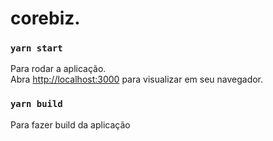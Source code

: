 # corebiz.

### `yarn start`

Para rodar a aplicação.\
Abra [http://localhost:3000](http://localhost:3000) para visualizar em seu navegador.

### `yarn build`
Para fazer build da aplicação
